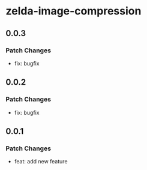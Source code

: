# zelda-image-compression

## 0.0.3

### Patch Changes

- fix: bugfix

## 0.0.2

### Patch Changes

- fix: bugfix

## 0.0.1

### Patch Changes

- feat: add new feature
